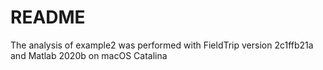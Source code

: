 # README
The analysis of example2 was performed with FieldTrip version 2c1ffb21a and Matlab 2020b on macOS Catalina

